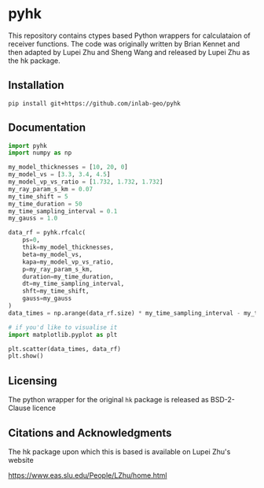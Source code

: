 # pyhk

This repository contains ctypes based Python wrappers for calculataion 
of receiver functions. The code was originally written by Brian Kennet and 
then adapted by Lupei Zhu and Sheng Wang and released by Lupei Zhu as the hk 
package.

## Installation
```
pip install git+https://github.com/inlab-geo/pyhk
```

## Documentation


```python
import pyhk
import numpy as np

my_model_thicknesses = [10, 20, 0]
my_model_vs = [3.3, 3.4, 4.5]
my_model_vp_vs_ratio = [1.732, 1.732, 1.732]
my_ray_param_s_km = 0.07
my_time_shift = 5
my_time_duration = 50
my_time_sampling_interval = 0.1
my_gauss = 1.0

data_rf = pyhk.rfcalc(
    ps=0, 
    thik=my_model_thicknesses, 
    beta=my_model_vs, 
    kapa=my_model_vp_vs_ratio, 
    p=my_ray_param_s_km, 
    duration=my_time_duration, 
    dt=my_time_sampling_interval, 
    shft=my_time_shift, 
    gauss=my_gauss
)
data_times = np.arange(data_rf.size) * my_time_sampling_interval - my_time_shift

# if you'd like to visualise it
import matplotlib.pyplot as plt

plt.scatter(data_times, data_rf)
plt.show()
```


## Licensing
The python wrapper for the original `hk` package is released as BSD-2-Clause licence


## Citations and Acknowledgments

The hk package upon which this is based is available on  Lupei Zhu's website

https://www.eas.slu.edu/People/LZhu/home.html
